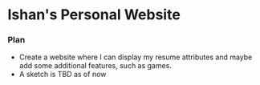 # Ishan's Personal Website

### Plan
* Create a website where I can display my resume attributes and maybe add some additional features, such as games.
* A sketch is TBD as of now
